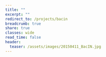 ```yaml
---
title: ""
excerpt: ""
redirect_to: /projects/bacin
breadcrumb: true
share: true
classes: wide
read_time: false
header:
  teaser: /assets/images/20150411_BacIN.jpg
---
```

